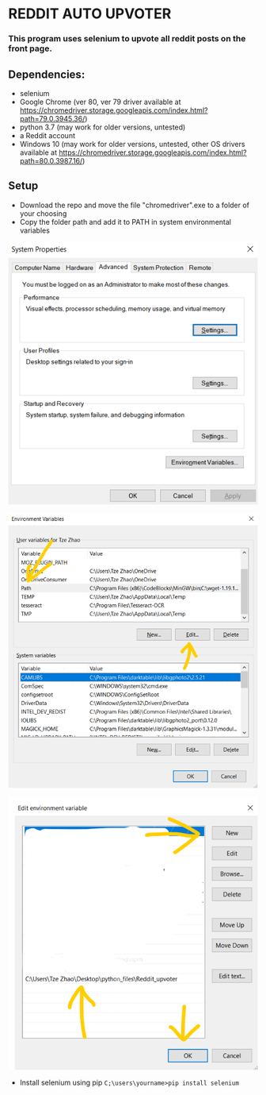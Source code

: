 # REDDIT AUTO UPVOTER
### This program uses selenium to upvote all reddit posts on the front page.

## Dependencies:
* selenium
* Google Chrome (ver 80, ver 79 driver available at https://chromedriver.storage.googleapis.com/index.html?path=79.0.3945.36/)
* python 3.7 (may work for older versions, untested)
* a Reddit account
* Windows 10 (may work for older versions, untested, other OS drivers available at https://chromedriver.storage.googleapis.com/index.html?path=80.0.3987.16/)

## Setup
* Download the repo and move the file "chromedriver".exe to a folder of your choosing
* Copy the folder path and add it to PATH in system environmental variables

![System Environmental Variables demo](img/sev1.png)

![System Environmental Variables demo](img/sev2.png)

![System Environmental Variables demo](img/sev3.png)

* Install selenium using pip
`C;\users\yourname>pip install selenium`


